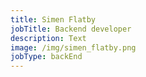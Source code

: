 ```yaml
---
title: Simen Flatby
jobTitle: Backend developer
description: Text
image: /img/simen_flatby.png
jobType: backEnd
---
```


